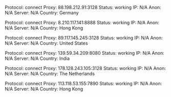 Protocol: connect
Proxy: 88.198.212.91:3128
Status: working
IP: N/A
Anon: N/A
Server: N/A
Country: Germany

Protocol: connect
Proxy: 8.210.117.141:8888
Status: working
IP: N/A
Anon: N/A
Server: N/A
Country: Hong Kong

Protocol: connect
Proxy: 89.117.145.245:3128
Status: working
IP: N/A
Anon: N/A
Server: N/A
Country: United States

Protocol: connect
Proxy: 139.59.34.209:8080
Status: working
IP: N/A
Anon: N/A
Server: N/A
Country: India

Protocol: connect
Proxy: 178.128.243.105:3128
Status: working
IP: N/A
Anon: N/A
Server: N/A
Country: The Netherlands

Protocol: connect
Proxy: 113.118.53.155:7890
Status: working
IP: N/A
Anon: N/A
Server: N/A
Country: Hong Kong

